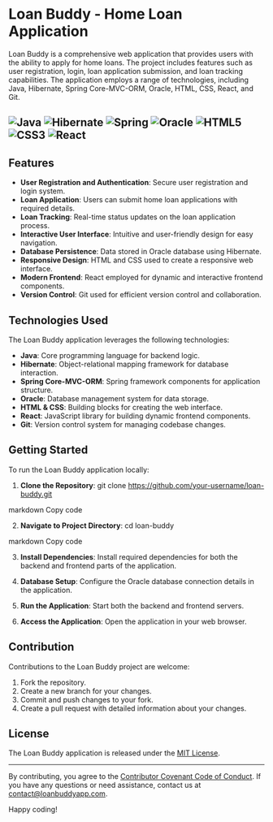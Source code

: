 # Loan Buddy - Home Loan Application

Loan Buddy is a comprehensive web application that provides users with the ability to apply for home loans. The project includes features such as user registration, login, loan application submission, and loan tracking capabilities. The application employs a range of technologies, including Java, Hibernate, Spring Core-MVC-ORM, Oracle, HTML, CSS, React, and Git.

## ![Java](https://img.shields.io/badge/Java-007396?style=for-the-badge&logo=java&logoColor=white) ![Hibernate](https://img.shields.io/badge/Hibernate-59666C?style=for-the-badge&logo=hibernate&logoColor=white) ![Spring](https://img.shields.io/badge/Spring-6DB33F?style=for-the-badge&logo=spring&logoColor=white) ![Oracle](https://img.shields.io/badge/Oracle-F80000?style=for-the-badge&logo=oracle&logoColor=white) ![HTML5](https://img.shields.io/badge/HTML5-E34F26?style=for-the-badge&logo=html5&logoColor=white) ![CSS3](https://img.shields.io/badge/CSS3-1572B6?style=for-the-badge&logo=css3&logoColor=white) ![React](https://img.shields.io/badge/React-61DAFB?style=for-the-badge&logo=react&logoColor=white) 

## Features

- **User Registration and Authentication**: Secure user registration and login system.
- **Loan Application**: Users can submit home loan applications with required details.
- **Loan Tracking**: Real-time status updates on the loan application process.
- **Interactive User Interface**: Intuitive and user-friendly design for easy navigation.
- **Database Persistence**: Data stored in Oracle database using Hibernate.
- **Responsive Design**: HTML and CSS used to create a responsive web interface.
- **Modern Frontend**: React employed for dynamic and interactive frontend components.
- **Version Control**: Git used for efficient version control and collaboration.

## Technologies Used

The Loan Buddy application leverages the following technologies:

- **Java**: Core programming language for backend logic.
- **Hibernate**: Object-relational mapping framework for database interaction.
- **Spring Core-MVC-ORM**: Spring framework components for application structure.
- **Oracle**: Database management system for data storage.
- **HTML & CSS**: Building blocks for creating the web interface.
- **React**: JavaScript library for building dynamic frontend components.
- **Git**: Version control system for managing codebase changes.

## Getting Started

To run the Loan Buddy application locally:

1. **Clone the Repository**:
git clone https://github.com/your-username/loan-buddy.git

markdown
Copy code

2. **Navigate to Project Directory**:
cd loan-buddy

markdown
Copy code

3. **Install Dependencies**:
Install required dependencies for both the backend and frontend parts of the application.

4. **Database Setup**:
Configure the Oracle database connection details in the application.

5. **Run the Application**:
Start both the backend and frontend servers.

6. **Access the Application**:
Open the application in your web browser.

## Contribution

Contributions to the Loan Buddy project are welcome:

1. Fork the repository.
2. Create a new branch for your changes.
3. Commit and push changes to your fork.
4. Create a pull request with detailed information about your changes.

## License

The Loan Buddy application is released under the [MIT License](LICENSE).

---

By contributing, you agree to the [Contributor Covenant Code of Conduct](CODE_OF_CONDUCT.md). If you have any questions or need assistance, contact us at [contact@loanbuddyapp.com](mailto:contact@loanbuddyapp.com).

Happy coding!
